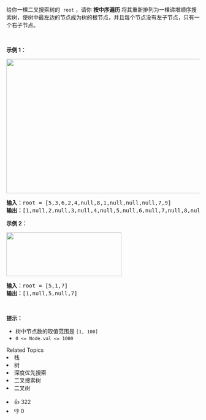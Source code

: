 <p>给你一棵二叉搜索树的
 <meta charset="UTF-8" />&nbsp;<code>root</code>&nbsp;，请你 <strong>按中序遍历</strong> 将其重新排列为一棵递增顺序搜索树，使树中最左边的节点成为树的根节点，并且每个节点没有左子节点，只有一个右子节点。</p>

<p>&nbsp;</p>

<p><strong>示例 1：</strong></p> 
<img alt="" src="https://assets.leetcode.com/uploads/2020/11/17/ex1.jpg" style="height: 350px; width: 600px;" /> 
<pre>
<strong>输入：</strong>root = [5,3,6,2,4,null,8,1,null,null,null,7,9]
<strong>输出：</strong>[1,null,2,null,3,null,4,null,5,null,6,null,7,null,8,null,9]
</pre>

<p><strong>示例 2：</strong></p> 
<img alt="" src="https://assets.leetcode.com/uploads/2020/11/17/ex2.jpg" style="height: 114px; width: 300px;" /> 
<pre>
<strong>输入：</strong>root = [5,1,7]
<strong>输出：</strong>[1,null,5,null,7]
</pre>

<p>&nbsp;</p>

<p><strong>提示：</strong></p>

<ul> 
 <li>树中节点数的取值范围是 <code>[1, 100]</code></li> 
 <li><code>0 &lt;= Node.val &lt;= 1000</code></li> 
</ul>

<div><div>Related Topics</div><div><li>栈</li><li>树</li><li>深度优先搜索</li><li>二叉搜索树</li><li>二叉树</li></div></div><br><div><li>👍 322</li><li>👎 0</li></div>